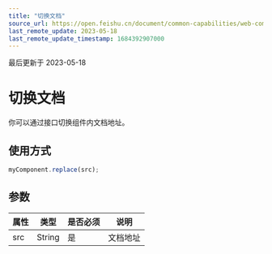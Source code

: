 ```yaml
---
title: "切换文档"
source_url: https://open.feishu.cn/document/common-capabilities/web-components/uYDO3YjL2gzN24iN3cjN/replace-url
last_remote_update: 2023-05-18
last_remote_update_timestamp: 1684392907000
---
```

最后更新于 2023-05-18

# 切换文档

你可以通过接口切换组件内文档地址。

## 使用方式
```js
myComponent.replace(src);
```

## 参数
|属性|	类型|	是否必须	|说明|
| ---|----- | -------|------ | 
|src|	String	|是|	文档地址
